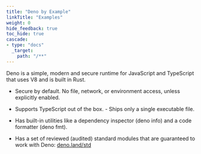 ```yaml
---
title: "Deno by Example"
linkTitle: "Examples"
weight: 0
hide_feedback: true
toc_hide: true
cascade:
- type: "docs"
  _target:
    path: "/**"
---
```


Deno is a simple, modern and secure runtime for JavaScript and TypeScript that
uses V8 and is built in Rust.

- Secure by default. No file, network, or environment access, unless explicitly
enabled.

- Supports TypeScript out of the box.  - Ships only a single executable file.

- Has built-in utilities like a dependency inspector (deno info) and a code
formatter (deno fmt).

- Has a set of reviewed (audited) standard modules that are guaranteed to work
with Deno: [deno.land/std](https://deno.land/std)
